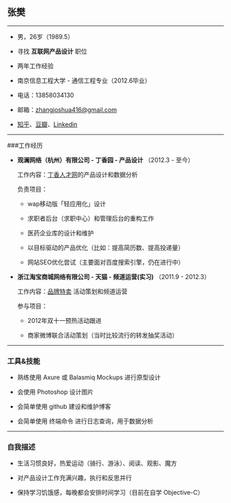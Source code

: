 ## 张樊         
---
* 男，26岁（1989.5）

* 寻找 **互联网产品设计** 职位

* 两年工作经验

* 南京信息工程大学 - 通信工程专业（2012.6毕业）

* 电话：13858034130

* 邮箱：[zhangjoshua416@gmail.com](mailto:zhangjoshua416@gmail.com)

* [知乎](http://www.zhihu.com/people/zhangjoshua)、[豆瓣](http://www.douban.com/people/zhangjoshua/)、[Linkedin]()

---
###工作经历

* **观澜网络（杭州）有限公司 - 丁香园 - 产品设计**     （2012.3 - 至今）

	 工作内容：[丁香人才网](www.jobmd.cn)的产品设计和数据分析
	 
	 负责项目：
	 
	 * wap移动版「轻应用化」设计
	 
	 * 求职者后台（求职中心）和管理后台的重构工作
	   
	 * 医药企业库的设计和维护
	 
	 * 以目标驱动的产品优化（比如：提高简历数、提高投递量）
	 
	 * 网站SEO优化尝试（主要面对百度搜索引擎，仍在进行中）

	
* **浙江淘宝商城网络有限公司 - 天猫 - 频道运营(实习)** （2011.9 - 2012.3）
	
	工作内容：[品牌特卖]() 活动策划和频道运营
	
	参与项目：
	
	* 2012年双十一预热活动跟进
	
	* 商家微博联合活动策划（当时比较流行的转发抽奖活动）
	
	
---
### 工具&技能

* 熟练使用 Axure 或 Balasmiq Mockups 进行原型设计

* 会使用 Photoshop 设计图片

* 会简单使用 github 建设和维护博客

* 会简单使用 终端命令 进行日志查询，用于数据分析


---
### 自我描述

* 生活习惯良好，热爱运动（骑行、游泳）、阅读、观影、魔方

* 对产品设计工作充满兴趣，执行和反思并行

* 保持学习饥饿感，每晚都会安排时间学习（目前在自学 Objective-C）





